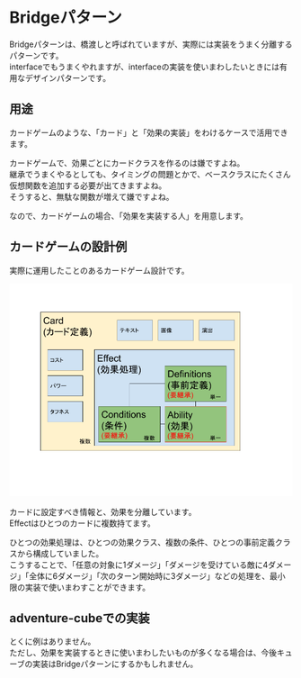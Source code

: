 # Bridgeパターン
Bridgeパターンは、橋渡しと呼ばれていますが、実際には実装をうまく分離するパターンです。  
interfaceでもうまくやれますが、interfaceの実装を使いまわしたいときには有用なデザインパターンです。  

## 用途

カードゲームのような、「カード」と「効果の実装」をわけるケースで活用できます。  

カードゲームで、効果ごとにカードクラスを作るのは嫌ですよね。  
継承でうまくやるとしても、タイミングの問題とかで、ベースクラスにたくさん仮想関数を追加する必要が出てきますよね。  
そうすると、無駄な関数が増えて嫌ですよね。  

なので、カードゲームの場合、「効果を実装する人」を用意します。  

## カードゲームの設計例

実際に運用したことのあるカードゲーム設計です。  

![](assets/06card1.png)  

カードに設定すべき情報と、効果を分離しています。  
Effectはひとつのカードに複数持てます。  

ひとつの効果処理は、ひとつの効果クラス、複数の条件、ひとつの事前定義クラスから構成していました。  
こうすることで、「任意の対象に1ダメージ」「ダメージを受けている敵に4ダメージ」「全体に6ダメージ」「次のターン開始時に3ダメージ」などの処理を、最小限の実装で使いまわすことができます。  

## adventure-cubeでの実装

とくに例はありません。  
ただし、効果を実装するときに使いまわしたいものが多くなる場合は、今後キューブの実装はBridgeパターンにするかもしれません。  
